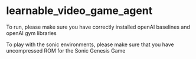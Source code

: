 # learnable_video_game_agent
To run, please make sure you have correctly installed openAI baselines and openAI gym libraries

To play with the sonic environments, please make sure that you have uncompressed ROM for the Sonic Genesis Game